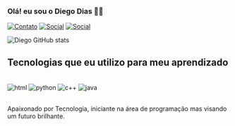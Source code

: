 
### Olá! eu sou o Diego Dias 👊🏿

[![Contato](https://img.shields.io/badge/Gmail-D14836?style=for-the-badge&logo=gmail&logoColor=white)](https://sujeitoprogramador.com)
 [![Social](https://img.shields.io/badge/LinkedIn-0077B5?style=for-the-badge&logo=linkedin&logoColor=white)](https://linkedinsujeitoprogramador.com)
 [![Social](https://img.shields.io/badge/Instagram-E4405F?style=for-the-badge&logo=instagram&logoColor=white)](https://instagram.com/sujeitoprogramador.com)

 ![Diego GitHub stats](https://github-readme-stats.vercel.app/api?username=Diego&show_icons=true&theme=dark)

 ## Tecnologias que eu utilizo para meu aprendizado 

 <div style="display:inline_block"><br/>
 <img align="center" alt="html" src="https://img.shields.io/badge/HTML-239120?style=for-the-badge&logo=html5&logoColor=white" />
 <img align="center" alt="python" src="https://img.shields.io/badge/Python-14354C?style=for-the-badge&logo=python&logoColor=white" />
 <img align="center" alt="c++" src="https://img.shields.io/badge/C%2B%2B-00599C?style=for-the-badge&logo=c%2B%2B&logoColor=white" />
 <img align="center" alt="java" src="https://img.shields.io/badge/JavaScript-323330?style=for-the-badge&logo=javascript&logoColor=F7DF1E" />
 </div><br/>

Apaixonado por Tecnologia, iniciante na área de programação mas visando um futuro brilhante.
